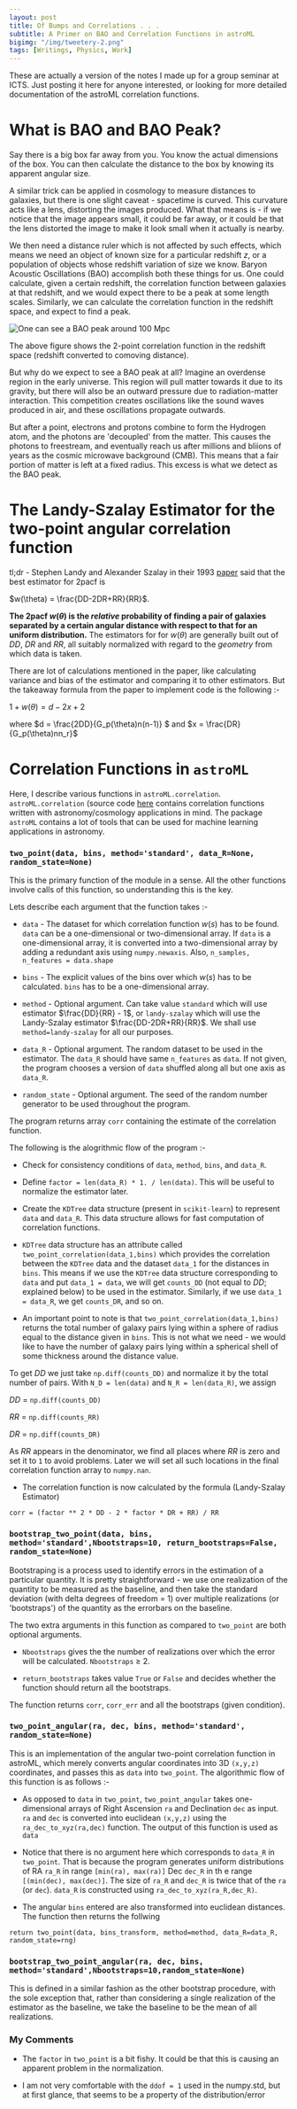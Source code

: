 ```yaml
---
layout: post
title: Of Bumps and Correlations . . .
subtitle: A Primer on BAO and Correlation Functions in astroML
bigimg: "/img/tweetery-2.png"
tags: [Writings, Physics, Work]
---
```


These are actually a version of the notes I made up for a group seminar at ICTS. Just posting it here for anyone interested, or looking for more detailed documentation of the astroML correlation functions.

# What is BAO and BAO Peak?

Say there is a big box far away from you. You know the actual dimensions of the box. You can then calculate the distance to the box by knowing its apparent angular size.


A similar trick can be applied in cosmology to measure distances to galaxies, but there is one slight caveat - spacetime is curved. This curvature acts like a lens, distorting the images produced. What that means is - if we notice that the image appears small, it could be far away, or it could be that the lens distorted the image to make it look small when it actually is nearby.


We then need a distance ruler which is not affected  by such effects, which means we need an object of known size for a particular redshift $z$, or a population of objects whose redshift variation of size we know. Baryon Acoustic Oscillations (BAO) accomplish both these things for us. One could calculate, given a certain redshift, the correlation function between galaxies at that redshift, and we would expect there to be a peak at some length scales. Similarly, we can calculate the correlation function in the redshift space, and expect to find a peak.

![One can see a BAO peak around 100 Mpc](/img/BAO.png)

The above figure shows the 2-point correlation function in the redshift space (redshift converted to comoving distance). 

But why do we expect to see a BAO peak at all? Imagine an overdense region in the early universe. This region will pull matter towards it due to its gravity, but there will also be an outward pressure due to radiation-matter interaction. This competition creates oscillations like the sound waves produced in air, and these oscillations propagate outwards.

But after a point, electrons and protons combine to form the Hydrogen atom, and the photons are 'decoupled' from the matter. This causes the photons to freestream, and eventually reach us after millions and bliions of years as the cosmic microwave background (CMB). This means that a fair portion of matter is left at a fixed radius. This excess is what we detect as the BAO peak.


# The Landy-Szalay Estimator for the two-point angular correlation function

tl;dr - Stephen Landy and Alexander Szalay in their 1993 [paper](http://adsabs.harvard.edu/abs/1993ApJ...412...64L) said that the best estimator for 2pacf is 

$w(\theta) = \frac{DD-2DR+RR}{RR}$.


**The 2pacf $w(\theta)$ is the _relative_ probability of finding a pair of galaxies separated by a certain angular distance with respect to that for an uniform distribution.** The estimators for for $w(\theta)$ are generally built out of $DD$, $DR$ and $RR$, all suitably normalized with regard to the _geometry_ from which data is taken.

There are lot of calculations mentioned in the paper, like calculating variance and bias of the estimator and comparing it to other estimators. But the takeaway formula from the paper to implement code is the following :-

$1 + w(\theta) = d - 2x + 2$

where $d = \frac{2DD}{G_p(\theta)n(n-1)} $ and $x = \frac{DR}{G_p(\theta)nn_r}$

# Correlation Functions in `astroML`

 Here, I describe various functions in `astroML.correlation`. `astroML.correlation` (source code [here](https://github.com/astroML/astroML/blob/master/astroML/correlation.py) contains correlation functions written with astronomy/cosmology applications in mind. The package `astroML` contains a lot of tools that can be used for machine learning applications in astronomy.
 
### `two_point(data, bins, method='standard', data_R=None, random_state=None)`
This is the primary function of the module in a sense. All the other functions involve calls of this function, so understanding this is the key.

Lets describe each argument that the function takes :-

* `data` - The dataset for which correlation function $w(s)$ has to be found. `data` can be a one-dimensional or two-dimensional array. If `data` is a one-dimensional array, it is converted into a two-dimensional array by adding a redundant axis using `numpy.newaxis`. Also, `n_samples, n_features = data.shape`

* `bins` - The explicit values of the bins over which $w(s)$ has to be calculated. `bins` has to be a one-dimensional array.

* `method` - Optional argument. Can take value `standard` which will use estimator $\frac{DD}{RR} - 1$, or `landy-szalay` which will use the Landy-Szalay estimator $\frac{DD-2DR+RR}{RR}$. We shall use `method=landy-szalay` for all our purposes.

* `data_R` - Optional argument. The random dataset to be used in the estimator. The `data_R` should have same `n_features` as `data`. If not given, the program chooses a version of `data` shuffled along all but one axis as `data_R`. 

* `random_state` - Optional argument. The seed of the random number generator to be used throughout the program.


The program returns array `corr` containing the estimate of the correlation function.

The following is the alogrithmic flow of the program :-

* Check for consistency conditions of `data`, `method`, `bins`, and `data_R`.


* Define `factor = len(data_R) * 1. / len(data)`. This will be useful to normalize the estimator later.


* Create the `KDTree` data structure (present in `scikit-learn`) to represent `data` and `data_R`. This data structure allows for fast computation of correlation functions.


* `KDTree` data structure has an attribute called `two_point_correlation(data_1,bins)` which provides the correlation between the `KDTree` data and the dataset `data_1` for the distances in `bins`. This means if we use the `KDTree` data structure corresponding to `data` and put `data_1 = data`, we will get `counts_DD` (not equal to $DD$; explained below) to be used in the estimator. Similarly, if we use `data_1 = data_R`, we get `counts_DR`, and so on.


* An important point to note is that `two_point_correlation(data_1,bins)` returns the total number of galaxy pairs lying within a sphere of radius equal to the distance given in `bins`. This is not what we need - we would like to have the number of galaxy pairs lying within a spherical shell of some thickness around the distance value. 

 To get $DD$ we just take `np.diff(counts_DD)` and normalize it by the total number of pairs. With `N_D = len(data)` and `N_R = len(data_R)`, we assign
 
 $DD$ = `np.diff(counts_DD)`
 
 $RR$ = `np.diff(counts_RR)`
 
 $DR$ = `np.diff(counts_DR)`
 
 As $RR$ appears in the denominator, we find all places where $RR$ is zero and set it to `1` to avoid problems. Later we will set all such locations in the final correlation function array to `numpy.nan`. 
 
 
* The correlation function is now calculated by the formula (Landy-Szalay Estimator)

 `corr = (factor ** 2 * DD - 2 * factor * DR + RR) / RR`

### `bootstrap_two_point(data, bins, method='standard',Nbootstraps=10, return_bootstraps=False, random_state=None)`

Bootstraping is a process used to identify errors in the estimation of a particular quantity. It is pretty straightforward - we use one realization of the quantity to be measured as the baseline, and then take the standard deviation (with delta degrees of freedom = 1) over multiple realizations (or 'bootstraps') of the quantity as the errorbars on the baseline.

The two extra arguments in this function as compared to `two_point` are both optional arguments.

 * `Nbootstraps` gives the the number of realizations over which the error will be calculated. `Nbootstraps` $\ge$ 2.

 * `return_bootstraps` takes value `True` or `False` and decides whether the function should return all the bootstraps.
 
The function returns `corr`, `corr_err` and all the bootstraps (given condition).

### `two_point_angular(ra, dec, bins, method='standard', random_state=None)`

This is an implementation of the angular two-point correlation function in astroML, which merely converts angular coordinates into 3D `(x,y,z)` coordinates, and passes this as `data` into `two_point`. The algorithmic flow of this function is as follows :-

 * As opposed to `data` in `two_point`, `two_point_angular` takes one-dimensional arrays of Right Ascension `ra` and Declination `dec` as input. `ra` and `dec` is converted into euclidean `(x,y,z)` using the `ra_dec_to_xyz(ra,dec)` function. The output of this function is used as `data`
 
 * Notice that there is no argument here which corresponds to `data_R` in `two_point`. That is because the program generates uniform distributions of RA `ra_R` in range `[min(ra), max(ra)]` Dec `dec_R` in th e range `[(min(dec), max(dec)]`. The size of `ra_R` and `dec_R` is twice that of the `ra` (or `dec`). `data_R` is constructed using `ra_dec_to_xyz(ra_R,dec_R)`.
 
 * The angular `bins` entered are also transformed into euclidean distances. The function then returns the follwing 
 
 `return two_point(data, bins_transform, method=method, data_R=data_R, random_state=rng)`
 
 
### `bootstrap_two_point_angular(ra, dec, bins, method='standard',Nbootstraps=10,random_state=None)`

  This is defined in a similar fashion as the other bootstrap procedure, with the sole exception that, rather than considering a single realization of the estimator as the baseline, we take the baseline to be the mean of all realizations.
  
### My Comments
 
 * The `factor` in `two_point` is a bit fishy. It could be that this is causing an apparent problem in the normalization.
 
 * I am not very comfortable with the `ddof = 1` used in the numpy.std, but at first glance, that seems to be a property of the distribution/error
 
